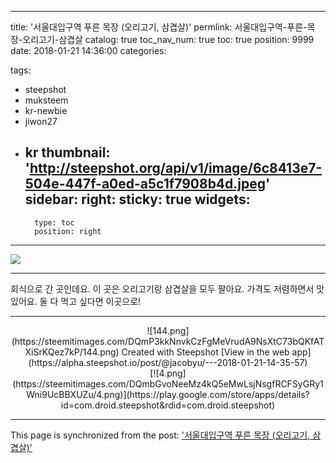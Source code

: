 
---
title: '서울대입구역 푸른 목장 (오리고기, 삼겹살)'
permlink: 서울대입구역-푸른-목장-오리고기-삼겹살
catalog: true
toc_nav_num: true
toc: true
position: 9999
date: 2018-01-21 14:36:00
categories:

tags:
- steepshot
- muksteem
- kr-newbie
- jiwon27
- kr
thumbnail: 'http://steepshot.org/api/v1/image/6c8413e7-504e-447f-a0ed-a5c1f7908b4d.jpeg'
sidebar:
    right:
        sticky: true
widgets:
    -
        type: toc
        position: right
---


![](http://steepshot.org/api/v1/image/6c8413e7-504e-447f-a0ed-a5c1f7908b4d.jpeg)

-   --  -   - ---  -- - -  -- - -   -----   --  -  - ----  -    -   - --

회식으로 간 곳인데요.
이 곳은 오리고기랑 삼겹살을 모두 팔아요.
가격도 저렴하면서 맛있어요.
둘 다 먹고 싶다면 이곳으로!

-- -   -    -  ---- -  -  --   -----   - - --  - - --  --- -   -  --   -

<center>![144.png](https://steemitimages.com/DQmP3kkNnvkCzFgMeVrudA9NsXtC73bQKfATXiSrKQez7kP/144.png)
Created with Steepshot
[View in the web app](https://alpha.steepshot.io/post/@jacobyu/---2018-01-21-14-35-57)</center>
<center>[![4.png](https://steemitimages.com/DQmbGvoNeeMz4kQ5eMwLsjNsgfRCFSyGRy1Wni9UcBBXUZu/4.png)](https://play.google.com/store/apps/details?id=com.droid.steepshot&rdid=com.droid.steepshot)</center>

- - -

This page is synchronized from the post: ['서울대입구역 푸른 목장 (오리고기, 삼겹살)'](https://steempeak.com/@jacobyu/---2018-01-21-14-35-57)
